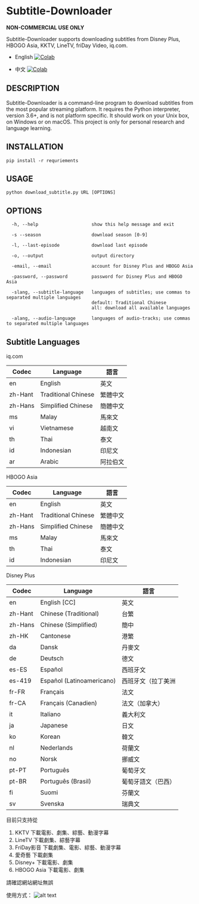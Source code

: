 # Subtitle-Downloader

**NON-COMMERCIAL USE ONLY**

Subtitle-Downloader supports downloading subtitles from Disney Plus, HBOGO Asia, KKTV, LineTV, friDay Video, iq.com.

- English
<a href="https://colab.research.google.com/drive/1Qu7MHUt4QXym9cNOORCKTezIBYBNNg3V?usp=sharing" target="_blank"><img src="https://colab.research.google.com/assets/colab-badge.svg" title="Open this file in Google Colab" alt="Colab"/></a> 

- 中文
<a href="https://colab.research.google.com/drive/13tv-eT5mx6EWBL_du9Bd2gMQFxT83NCp?usp=sharing" target="_blank"><img src="https://colab.research.google.com/assets/colab-badge.svg" title="Open this file in Google Colab" alt="Colab"/></a> 

## DESCRIPTION

Subtitle-Downloader is a command-line program to download subtitles from the most popular streaming platform. It requires the Python interpreter, version 3.6+, and is not platform specific. It should work on your Unix box, on Windows or on macOS. This project is only for personal research and language learning.

## INSTALLATION

```
pip install -r requriements
```

## USAGE

```
python download_subtitle.py URL [OPTIONS]
```

## OPTIONS

```
  -h, --help                    show this help message and exit
  
  -s --season                   download season [0-9]
  
  -l, --last-episode            download last episode
  
  -o, --output                  output directory
  
  -email, --email               account for Disney Plus and HBOGO Asia
  
  -password, --password         password for Disney Plus and HBOGO Asia
  
  -slang, --subtitle-language   languages of subtitles; use commas to separated multiple languages
                                default: Traditional Chinese
                                all: download all available languages
                                
  -alang, --audio-language      languages of audio-tracks; use commas to separated multiple languages
```
## Subtitle Languages

iq.com

| Codec | Language | 語言 |
| --- | --- | --- |
| en | English | 英文 |
| zh-Hant | Traditional Chinese | 繁體中文 |
| zh-Hans | Simplified Chinese | 簡體中文 |
| ms | Malay | 馬來文 |
| vi | Vietnamese | 越南文 |
| th | Thai | 泰文 |
| id | Indonesian | 印尼文 |
| ar | Arabic | 阿拉伯文 |

HBOGO Asia

| Codec | Language | 語言 |
| --- | --- | --- |
| en | English | 英文 |
| zh-Hant | Traditional Chinese | 繁體中文 |
| zh-Hans | Simplified Chinese | 簡體中文 |
| ms | Malay | 馬來文 |
| th | Thai | 泰文 |
| id | Indonesian | 印尼文 |

Disney Plus

| Codec | Language | 語言 |
| --- | --- | --- |
| en | English [CC] | 英文 |
| zh-Hant | Chinese (Traditional) | 台繁 |
| zh-Hans | Chinese (Simplified) | 簡中 |
| zh-HK | Cantonese | 港繁 |
| da | Dansk | 丹麥文 |
| de | Deutsch | 德文 |
| es-ES | Español | 西班牙文 |
| es-419 | Español (Latinoamericano) | 西班牙文（拉丁美洲 |
| fr-FR | Français | 法文 |
| fr-CA | Français (Canadien) | 法文（加拿大） |
| it | Italiano | 義大利文 |
| ja | Japanese | 日文 |
| ko | Korean | 韓文 |
| nl | Nederlands | 荷蘭文 |
| no | Norsk | 挪威文 |
| pt-PT | Português | 葡萄牙文 |
| pt-BR | Português (Brasil) | 葡萄牙語文（巴西） |
| fi | Suomi | 芬蘭文 |
| sv | Svenska | 瑞典文 |


目前只支持從
1. KKTV 下載電影、劇集、綜藝、動漫字幕
2. LineTV 下載劇集、綜藝字幕
3. FriDay影音 下載劇集、電影、綜藝、動漫字幕
4. 愛奇藝 下載劇集
4. Disney+ 下載電影、劇集
5. HBOGO Asia 下載電影、劇集

請確認網站網址無誤

使用方式：
![alt text](https://github.com/wayneclub/Subtitle-Downloader/blob/main/guide.png?raw=true)
